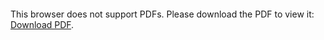 <object data="https://github.com/gustavofernandezlembert/Logistic-Regression---Heart-Data-/blob/master/Heart.pdf" type="application/pdf" width="750px" height="750px">
    <embed src="https://github.com/gustavofernandezlembert/Logistic-Regression---Heart-Data-/blob/master/Heart.pdf" type="application/pdf">
        <p>This browser does not support PDFs. Please download the PDF to view it: <a href="https://github.com/gustavofernandezlembert/Logistic-Regression---Heart-Data-/blob/master/Heart.pdf">Download PDF</a>.</p>
    </embed>
</object>
